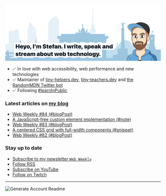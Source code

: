 <img alt="Heyo, I'm Stefan. I write and speak about web technology." src="https://raw.githubusercontent.com/stefanjudis/stefanjudis/main/screenshot.png">

- ✅ In love with web accessibility, web performance and new technologies
- ✅ Maintainer of [tiny-helpers.dev](https://tiny-helpers.dev), [tiny-teachers.dev](https://tiny-teachers.dev/) and [the RandomMDN Twitter bot](https://twitter.com/randomMDN)
- ✅ Following [#learnInPublic](https://www.stefanjudis.com/today-i-learned/)
### Latest articles on [my blog](https://www.stefanjudis.com)

<!-- BLOG-POST-LIST:START -->
- [Web Weekly #84 &lpar;#blogPost&rpar;](https://www.stefanjudis.com/blog/web-weekly-84/)
- [A JavaScript-free custom element implementation &lpar;#note&rpar;](https://www.stefanjudis.com/notes/a-javascript-free-custom-element-implementation/)
- [Web Weekly #83 &lpar;#blogPost&rpar;](https://www.stefanjudis.com/blog/web-weekly-83/)
- [A centered CSS grid with full-width components &lpar;#snippet&rpar;](https://www.stefanjudis.com/snippets/a-centered-css-grid-with-full-width-components/)
- [Web Weekly #82 &lpar;#blogPost&rpar;](https://www.stefanjudis.com/blog/web-weekly-82/)
<!-- BLOG-POST-LIST:END -->

### Stay up to date

- [Subscribe to my newsletter `Web Weekly`](https://webweekly.email/)
- [Follow RSS](https://www.stefanjudis.com/feeds/)
- [Subscribe on YouTube](https://youtube.com/c/stefanjudis)
- [Follow on Twitch](https://www.twitch.tv/stefanjudis)

---

![Generate Account Readme](https://github.com/stefanjudis/stefanjudis/workflows/Generate%20Account%20Readme/badge.svg)
